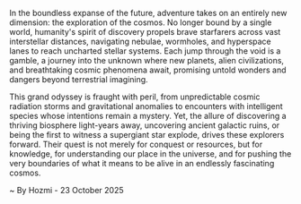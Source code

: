
In the boundless expanse of the future, adventure takes on an entirely new dimension: the exploration of the cosmos. No longer bound by a single world, humanity's spirit of discovery propels brave starfarers across vast interstellar distances, navigating nebulae, wormholes, and hyperspace lanes to reach uncharted stellar systems. Each jump through the void is a gamble, a journey into the unknown where new planets, alien civilizations, and breathtaking cosmic phenomena await, promising untold wonders and dangers beyond terrestrial imagining.

This grand odyssey is fraught with peril, from unpredictable cosmic radiation storms and gravitational anomalies to encounters with intelligent species whose intentions remain a mystery. Yet, the allure of discovering a thriving biosphere light-years away, uncovering ancient galactic ruins, or being the first to witness a supergiant star explode, drives these explorers forward. Their quest is not merely for conquest or resources, but for knowledge, for understanding our place in the universe, and for pushing the very boundaries of what it means to be alive in an endlessly fascinating cosmos.

~ By Hozmi - 23 October 2025
